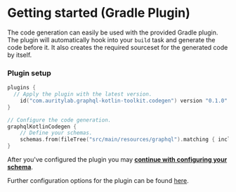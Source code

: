 # Getting started (Gradle Plugin)
The code generation can easily be used with the provided Gradle plugin.
The plugin will automatically hook into your `build` task and generate the code before it. 
It also creates the required sourceset for the generated code by itself.

### Plugin setup
```kotlin
plugins {
  // Apply the plugin with the latest version.
    id("com.auritylab.graphql-kotlin-toolkit.codegen") version "0.1.0"
}

// Configure the code generation.
graphqlKotlinCodegen {
    // Define your schemas.
    schemas.from(fileTree("src/main/resources/graphql").matching { include("*.graphqls") })
}
```

After you've configured the plugin you may [**continue with configuring your schema**](schema-configuration.md).

Further configuration options for the plugin can be found [here](advanced-configuration.md).
